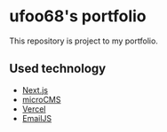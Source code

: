 # ufoo68's portfolio

This repository is project to my portfolio.

## Used technology

* [Next.js](https://nextjs.org/)
* [microCMS](https://microcms.io/)
* [Vercel](https://vercel.com/)
* [EmailJS](https://www.emailjs.com/)
